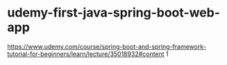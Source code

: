 # udemy-first-java-spring-boot-web-app


https://www.udemy.com/course/spring-boot-and-spring-framework-tutorial-for-beginners/learn/lecture/35018932#content
1